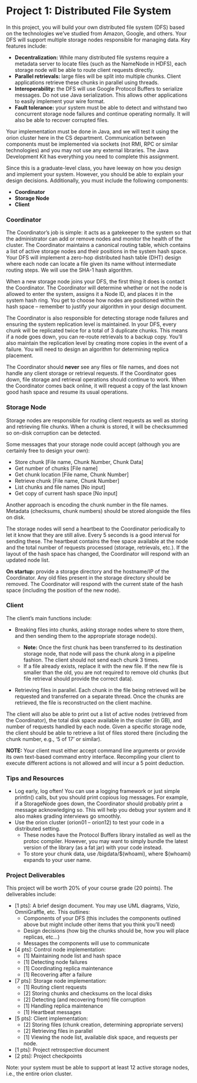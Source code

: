 # Project 1: Distributed File System
In this project, you will build your own distributed file system (DFS) based on the technologies we’ve studied from Amazon, Google, and others. Your DFS will support multiple storage nodes responsible for managing data. Key features include:

* **Decentralization:** While many distributed file systems require a metadata server to locate files (such as the NameNode in HDFS), each storage node will be able to route client requests directly.
* **Parallel retrievals:** large files will be split into multiple chunks. Client applications retrieve these chunks in parallel using threads.
* **Interoperability:** the DFS will use Google Protocol Buffers to serialize messages. Do not use Java serialization. This allows other applications to easily implement your wire format.
* **Fault tolerance:** your system must be able to detect and withstand two concurrent storage node failures and continue operating normally. It will also be able to recover corrupted files.

Your implementation must be done in Java, and we will test it using the orion cluster here in the CS department. Communication between components must be implemented via sockets (not RMI, RPC or similar technologies) and you may not use any external libraries. The Java Development Kit has everything you need to complete this assignment.

Since this is a graduate-level class, you have leeway on how you design and implement your system. However, you should be able to explain your design decisions. Additionally, you must include the following components:

 * **Coordinator**
 * **Storage Node**
 * **Client**
### Coordinator
The Coordinator’s job is simple: it acts as a gatekeeper to the system so that the administrator can add or remove nodes and monitor the health of the cluster. The Coordinator maintains a canonical routing table, which contains a list of active storage nodes and their positions in the system hash space. Your DFS will implement a zero-hop distributed hash table (DHT) design where each node can locate a file given its name without intermediate routing steps. We will use the SHA-1 hash algorithm.

When a new storage node joins your DFS, the first thing it does is contact the Coordinator. The Coordinator will determine whether or not the node is allowed to enter the system, assigns it a Node ID, and places it in the system hash ring. You get to choose how nodes are positioned within the hash space – remember to justify your algorithm in your design document.

The Coordinator is also responsible for detecting storage node failures and ensuring the system replication level is maintained. In your DFS, every chunk will be replicated twice for a total of 3 duplicate chunks. This means if a node goes down, you can re-route retrievals to a backup copy. You’ll also maintain the replication level by creating more copies in the event of a failure. You will need to design an algorithm for determining replica placement.

The Coordinator should **never** see any files or file names, and does not handle any client storage or retrieval requests. If the Coordinator goes down, file storage and retrieval operations should continue to work. When the Coordinator comes back online, it will request a copy of the last known good hash space and resume its usual operations.

### Storage Node
Storage nodes are responsible for routing client requests as well as storing and retrieving file chunks. When a chunk is stored, it will be checksummed so on-disk corruption can be detected.

Some messages that your storage node could accept (although you are certainly free to design your own):
* Store chunk [File name, Chunk Number, Chunk Data]
* Get number of chunks [File name]
* Get chunk location [File name, Chunk Number]
* Retrieve chunk [File name, Chunk Number]
* List chunks and file names [No input]
* Get copy of current hash space [No input]

Another approach is encoding the chunk number in the file names. Metadata (checksums, chunk numbers) should be stored alongside the files on disk.

The storage nodes will send a heartbeat to the Coordinator periodically to let it know that they are still alive. Every 5 seconds is a good interval for sending these. The heartbeat contains the free space available at the node and the total number of requests processed (storage, retrievals, etc.). If the layout of the hash space has changed, the Coordinator will respond with an updated node list.

**On startup:** provide a storage directory and the hostname/IP of the Coordinator. Any old files present in the storage directory should be removed. The Coordinator will respond with the current state of the hash space (including the position of the new node).

### Client
The client’s main functions include:

* Breaking files into chunks, asking storage nodes where to store them, and then sending them to the appropriate storage node(s).
  * **Note:** Once the first chunk has been transferred to its destination storage node, that node will pass the chunk along in a pipeline fashion. The client should not send each chunk 3 times.
  * If a file already exists, replace it with the new file. If the new file is smaller than the old, you are not required to remove old chunks (but file retrieval should provide the correct data).
 
 * Retrieving files in parallel. Each chunk in the file being retrieved will be requested and transferred on a separate thread. Once the chunks are retrieved, the file is reconstructed on the client machine.
 
The client will also be able to print out a list of active nodes (retrieved from the Coordinator), the total disk space available in the cluster (in GB), and number of requests handled by each node. Given a specific storage node, the client should be able to retrieve a list of files stored there (including the chunk number, e.g., ‘5 of 17’ or similar).

**NOTE:** Your client must either accept command line arguments or provide its own text-based command entry interface. Recompiling your client to execute different actions is not allowed and will incur a 5 point deduction.
### Tips and Resources
* Log early, log often! You can use a logging framework or just simple println() calls, but you should print copious log messages. For example, if a StorageNode goes down, the Coordinator should probably print a message acknowledging so. This will help you debug your system and it also makes grading interviews go smoothly.
* Use the orion cluster (orion01 – orion12) to test your code in a distributed setting.
  * These nodes have the Protocol Buffers library installed as well as the protoc compiler. However, you may want to simply bundle the latest version of the library (as a fat jar) with your code instead.
  * To store your chunk data, use /bigdata/$(whoami), where $(whoami) expands to your user name.
  

### Project Deliverables
This project will be worth 20% of your course grade (20 points). The deliverables include:
* [1 pts]: A brief design document. You may use UML diagrams, Vizio, OmniGraffle, etc. This outlines:
  * Components of your DFS (this includes the components outlined above but might include other items that you think you’ll need)
  * Design decisions (how big the chunks should be, how you will place replicas, etc…)
  * Messages the components will use to communicate
* [4 pts]: Control node implementation:
   * [1] Maintaining node list and hash space
   * [1] Detecting node failures
   * [1] Coordinating replica maintenance
   * [1] Recovering after a failure
* [7 pts]: Storage node implementation:
    * [1] Routing client requests
    * [2] Storing chunks and checksums on the local disks
    * [2] Detecting (and recovering from) file corruption
    * [1] Handling replica maintenance
    * [1] Heartbeat messages
* [5 pts]: Client implementation:
   * [2] Storing files (chunk creation, determining appropriate servers)<br>
   * [2] Retrieving files in parallel<br>
   * [1] Viewing the node list, available disk space, and requests per node.<br>
 * [1 pts]: Project retrospective document<br>
 * [2 pts]: Project checkpoints<br>

Note: your system must be able to support at least 12 active storage nodes, i.e., the entire orion cluster.

